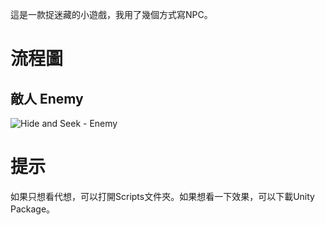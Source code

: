 這是一款捉迷藏的小遊戲，我用了幾個方式寫NPC。
# 流程圖
## 敵人 Enemy
![Hide and Seek - Enemy](https://github.com/Adol2freeman/unity-hide-and-seek/assets/103558923/d5abc7a8-8c0e-4004-ad1f-0896e78c51e6)
# 提示
如果只想看代想，可以打開Scripts文件夾。如果想看一下效果，可以下載Unity Package。
